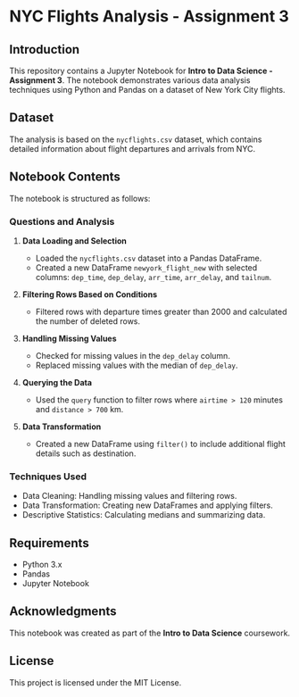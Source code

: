 # NYC Flights Analysis - Assignment 3

## Introduction
This repository contains a Jupyter Notebook for **Intro to Data Science - Assignment 3**. The notebook demonstrates various data analysis techniques using Python and Pandas on a dataset of New York City flights.

## Dataset
The analysis is based on the `nycflights.csv` dataset, which contains detailed information about flight departures and arrivals from NYC.

## Notebook Contents
The notebook is structured as follows:

### Questions and Analysis
1. **Data Loading and Selection**
   - Loaded the `nycflights.csv` dataset into a Pandas DataFrame.
   - Created a new DataFrame `newyork_flight_new` with selected columns: `dep_time`, `dep_delay`, `arr_time`, `arr_delay`, and `tailnum`.

2. **Filtering Rows Based on Conditions**
   - Filtered rows with departure times greater than 2000 and calculated the number of deleted rows.

3. **Handling Missing Values**
   - Checked for missing values in the `dep_delay` column.
   - Replaced missing values with the median of `dep_delay`.

4. **Querying the Data**
   - Used the `query` function to filter rows where `airtime > 120` minutes and `distance > 700` km.

5. **Data Transformation**
   - Created a new DataFrame using `filter()` to include additional flight details such as destination.

### Techniques Used
- Data Cleaning: Handling missing values and filtering rows.
- Data Transformation: Creating new DataFrames and applying filters.
- Descriptive Statistics: Calculating medians and summarizing data.


## Requirements
- Python 3.x
- Pandas
- Jupyter Notebook

## Acknowledgments
This notebook was created as part of the **Intro to Data Science** coursework.

## License
This project is licensed under the MIT License. 

